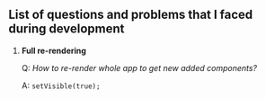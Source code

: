 ## List of questions and problems that I faced during development

1. **Full re-rendering**

   Q: *How to re-render whole app to get new added components?*

   A: `setVisible(true);`
